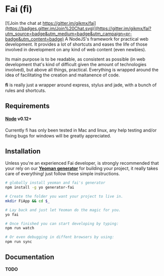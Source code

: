# Fai (ﬁ)

[![Join the chat at https://gitter.im/gikmx/fai](https://badges.gitter.im/Join%20Chat.svg)](https://gitter.im/gikmx/fai?utm_source=badge&utm_medium=badge&utm_campaign=pr-badge&utm_content=badge)
A NodeJS's framework for practical web development. It provides a lot of shortcuts and
eases the life of those involved in development on any kind of web content (even newbies).

Its main purpose is to be readable, as consistent as possible (in web development that's
kind of difficult given the amount of technologies involved), but above all things,
practical. Everything is wrapped around the idea of facilitating the creation and
maitanence of code.

**ﬁ** is really just a wrapper around express, stylus and jade, with a bunch of rules and
shortcuts.

## Requirements

#### [Node](http://http://nodejs.org/) v0.12+

Currently ﬁ has only been tested in Mac and linux, any help testing and/or fixing bugs for
windows will be greatly appreciated.

## Installation

Unless you're an experienced Fai developer, is strongly recommended that your rely on our
**[Yeoman generator](https://github.com/gikmx/fai.generator)** for building your project,
it really takes care of everything! just follow these simple instructions.

```bash
# globally install yeoman and fai's generator
npm install -g yo generator-fai

# Create the folder you want your project to live in.
mkdir FiApp && cd $_

# Lay back and just let Yeoman do the magic for you.
yo fai

# Once finished you can start developing by typing:
npm run watch

# Or even debugging in diffent browsers by using:
npm run sync
```

## Documentation
__TODO__